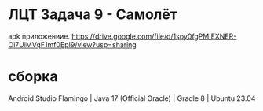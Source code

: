 # ЛЦТ Задача 9 - Самолёт
apk приложениие. https://drive.google.com/file/d/1spy0fgPMIEXNER-Oi7UiMVqF1mf0EpI9/view?usp=sharing

#  сборка
Android Studio Flamingo |
Java 17 (Official Oracle) |
Gradle 8 |
Ubuntu 23.04
